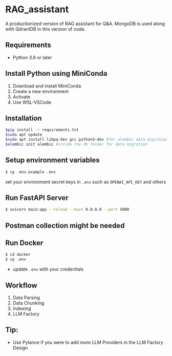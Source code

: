 # RAG_assistant
A productionized version of RAG assistant for Q&A.
MongoDB is used along with QdrantDB in this version of code.

## Requirements
- Python 3.8 or later

## Install Python using MiniConda
1) Download and install MiniConda
2) Create a new environment
3) Activate
4) Use WSL-VSCode

## Installation
```bash
$pip install -r requirements.txt
$sudo apt update
$sudo apt install libpq-dev gcc python3-dev #for alembic data migration
$alembic init alembic #inside the db folder for data migration
```

## Setup environment variables
```bash
$ cp .env.example .env
```
set your environment secret keys in `.env` such as `OPENAI_API_KEY` and others

## Run FastAPI Server
```bash
$ uvicorn main:app --reload --host 0.0.0.0 --port 5000
```
## Postman collection might be needed


## Run Docker
```bash
$ cd docker
$ cp .env
```
- update `.env` with your credenitals

## Workflow
1) Data Parsing
2) Data Chunking
3) Indexing
4) LLM Factory


## Tip:
* Use Pylance if you were to add more LLM Providers in the LLM Factory Design
